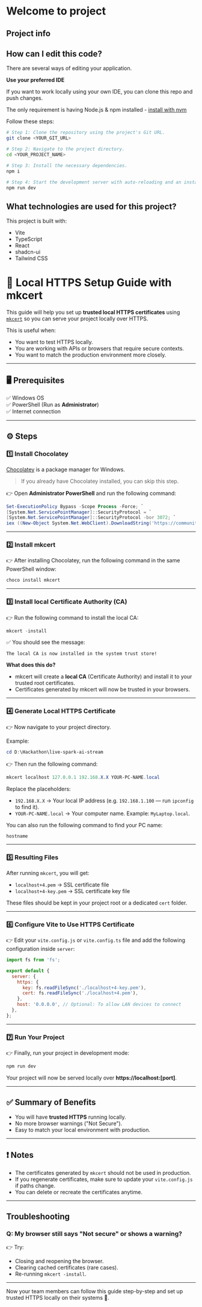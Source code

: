 # Welcome to  project

## Project info

## How can I edit this code?

There are several ways of editing your application.


**Use your preferred IDE**

If you want to work locally using your own IDE, you can clone this repo and push changes. 

The only requirement is having Node.js & npm installed - [install with nvm](https://github.com/nvm-sh/nvm#installing-and-updating)

Follow these steps:

```sh
# Step 1: Clone the repository using the project's Git URL.
git clone <YOUR_GIT_URL>

# Step 2: Navigate to the project directory.
cd <YOUR_PROJECT_NAME>

# Step 3: Install the necessary dependencies.
npm i

# Step 4: Start the development server with auto-reloading and an instant preview.
npm run dev
```
## What technologies are used for this project?

This project is built with:

- Vite
- TypeScript
- React
- shadcn-ui
- Tailwind CSS

# 🚀 Local HTTPS Setup Guide with mkcert

This guide will help you set up **trusted local HTTPS certificates** using [`mkcert`](https://github.com/FiloSottile/mkcert) so you can serve your project locally over HTTPS.

This is useful when:
- You want to test HTTPS locally.
- You are working with APIs or browsers that require secure contexts.
- You want to match the production environment more closely.

---

## 🖥️ Prerequisites

✅ Windows OS  
✅ PowerShell (Run as **Administrator**)  
✅ Internet connection  

---

## ⚙️ Steps

### 1️⃣ Install Chocolatey

[Chocolatey](https://chocolatey.org/) is a package manager for Windows.

> If you already have Chocolatey installed, you can skip this step.

👉 Open **Administrator PowerShell** and run the following command:

```powershell
Set-ExecutionPolicy Bypass -Scope Process -Force; `
[System.Net.ServicePointManager]::SecurityProtocol = `
[System.Net.ServicePointManager]::SecurityProtocol -bor 3072; `
iex ((New-Object System.Net.WebClient).DownloadString('https://community.chocolatey.org/install.ps1'))
```

---

### 2️⃣ Install mkcert

👉 After installing Chocolatey, run the following command in the same PowerShell window:

```powershell
choco install mkcert
```

---

### 3️⃣ Install local Certificate Authority (CA)

👉 Run the following command to install the local CA:

```powershell
mkcert -install
```

✅ You should see the message:

```
The local CA is now installed in the system trust store!
```

**What does this do?**

- mkcert will create a **local CA** (Certificate Authority) and install it to your trusted root certificates.
- Certificates generated by mkcert will now be trusted in your browsers.

---

### 4️⃣ Generate Local HTTPS Certificate

👉 Now navigate to your project directory.

Example:

```powershell
cd D:\Hackathon\live-spark-ai-stream
```

👉 Then run the following command:

```powershell
mkcert localhost 127.0.0.1 192.168.X.X YOUR-PC-NAME.local
```

Replace the placeholders:
- `192.168.X.X` → Your local IP address (e.g. `192.168.1.100` — run `ipconfig` to find it).
- `YOUR-PC-NAME.local` → Your computer name. Example: `MyLaptop.local`.

You can also run the following command to find your PC name:

```powershell
hostname
```

---

### 5️⃣ Resulting Files

After running `mkcert`, you will get:

- `localhost+4.pem` → SSL certificate file  
- `localhost+4-key.pem` → SSL certificate key file  

These files should be kept in your project root or a dedicated `cert` folder.

---

### 6️⃣ Configure Vite to Use HTTPS Certificate

👉 Edit your `vite.config.js` or `vite.config.ts` file and add the following configuration inside `server`:

```javascript
import fs from 'fs';

export default {
  server: {
    https: {
      key: fs.readFileSync('./localhost+4-key.pem'),
      cert: fs.readFileSync('./localhost+4.pem'),
    },
    host: '0.0.0.0', // Optional: To allow LAN devices to connect
  },
};
```

---

### 7️⃣ Run Your Project

👉 Finally, run your project in development mode:

```powershell
npm run dev
```

Your project will now be served locally over **https://localhost:[port]**.

---

## ✅ Summary of Benefits

- You will have **trusted HTTPS** running locally.
- No more browser warnings ("Not Secure").
- Easy to match your local environment with production.

---

## ❗ Notes

- The certificates generated by `mkcert` should not be used in production.
- If you regenerate certificates, make sure to update your `vite.config.js` if paths change.
- You can delete or recreate the certificates anytime.

---

## Troubleshooting

### Q: My browser still says "Not secure" or shows a warning?

👉 Try:
- Closing and reopening the browser.
- Clearing cached certificates (rare cases).
- Re-running `mkcert -install`.

---

Now your team members can follow this guide step-by-step and set up trusted HTTPS locally on their systems 🎉.


